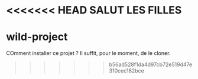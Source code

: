 <<<<<<< HEAD
SALUT LES FILLES
=======
# wild-project
COmment installer ce projet ?
Il suffit, pour le moment, de le cloner.
>>>>>>> b56ad528f1da4d97cb72e519d47e310cec182bce
